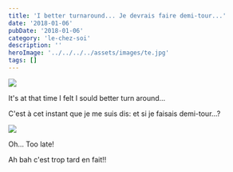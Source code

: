 ```yaml
---
title: 'I better turnaround... Je devrais faire demi-tour...'
date: '2018-01-06'
pubDate: '2018-01-06'
category: 'le-chez-soi'
description: ''
heroImage: '../../../../assets/images/te.jpg'
tags: []
---
```


![](https://malparty.cluster010.ovh.net/wp-content/uploads/2018/01/img_20180105_0801571232708865565062562.jpg)

It's at that time I felt I sould better turn around...

C'est à cet instant que je me suis dis: et si je faisais demi-tour...?

![](https://malparty.cluster010.ovh.net/wp-content/uploads/2018/01/img_20180105_0801536582087679828526191.jpg)

Oh... Too late!

Ah bah c'est trop tard en fait!!
